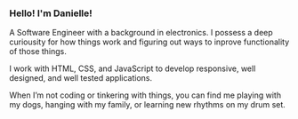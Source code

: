 ### Hello! I'm Danielle!

 A Software Engineer with a background in electronics. I possess a deep curiousity for how things work and figuring out ways to inprove functionality of those things. 
 
 I work with HTML, CSS, and JavaScript to develop responsive, well designed, and well tested applications.
 
 When I’m not coding or tinkering with things, you can find me playing with my dogs, hanging with my family, or learning new rhythms on my drum set.
